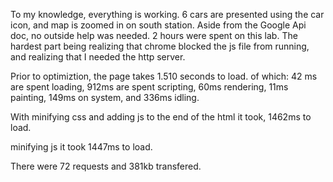 To my knowledge, everything is working. 6 cars are presented using the car icon, and map is zoomed in on south station.
Aside from the Google Api doc, no outside help was needed.
2 hours were spent on this lab. The hardest part being realizing that chrome blocked the js file from running, and realizing that I needed the http server.

Prior to optimiztion, the page takes 1.510 seconds to load.
of which: 42 ms are spent loading, 912ms are spent scripting, 60ms rendering, 11ms painting, 149ms on system, and 336ms idling.

With minifying css and adding js to the end of the html it took, 1462ms to load.

minifying js it took 1447ms to load.

There were 72 requests and 381kb transfered.
